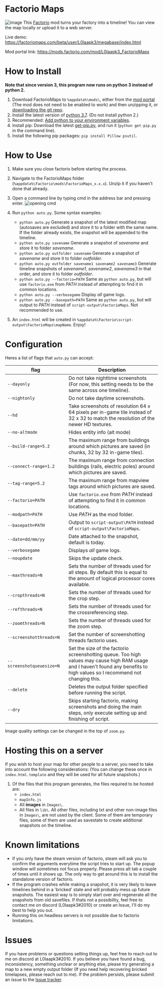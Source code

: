 # Factorio Maps
![image](https://user-images.githubusercontent.com/6313423/46447780-0d723880-c784-11e8-8e6f-2b35d24f25b9.png)
This [Factorio](http://www.factorio.com/) mod turns your factory into a timeline! You can view the map locally or upload it to a web server.

Live demo: https://factoriomaps.com/beta/user/L0laapk3/megabase/index.html

Mod portal link: https://mods.factorio.com/mod/L0laapk3_FactorioMaps

# How to Install
**Note that since version 3, this program now runs on python 3 instead of python 2.**
1. Download FactorioMaps to `%appdata%\mods\`, either from the [mod portal](https://mods.factorio.com/mod/L0laapk3_FactorioMaps) (The mod does not need to be enabled to work) and then unzipping it, or [downloading the git repo](https://github.com/L0laapk3/FactorioMaps/releases). 
1. Install the latest version of [python 3.7](https://www.python.org/downloads/). (Do not install python 2.)
1. Recommended: [Add python to your environment variables](https://stackoverflow.com/a/4855685/3185280).
1. Install pip: Download the latest [get-pip.py](https://bootstrap.pypa.io/get-pip.py), and run it (`python get-pip.py` in the command line).
1. Install the following pip packages: `pip install Pillow psutil`.

# How to Use
1. Make sure you close factorio before starting the process.
1. Navigate to the FactorioMaps folder (`%appdata%\Factorio\mods\FactorioMaps_x.x.x`). Unzip it if you haven't done that already.
1. Open a command line by typing cmd in the address bar and pressing enter. ![opening cmd](https://user-images.githubusercontent.com/6313423/46446227-6ab5bc00-c77b-11e8-982e-b040f964a778.png)
1. Run `python auto.py`. Some syntax examples:
    * `python auto.py` Generate a snapshot of the latest modified map (autosaves are excluded) and store it to a folder with the same name. If the folder already exists, the snapshot will be appended to the timeline.
    * `python auto.py savename` Generate a snapshot of *savename* and store it to folder *savename*.
    * `python auto.py outfolder savename` Generate a snapshot of *savename* and store it to folder *outfolder*.
    * `python auto.py outfolder savename1 savename2 savename3` Generate timeline snapshots of *savename1*, *savename2*, *savename3* in that order, and store it to folder *outfolder*.
    * `python auto.py --factorio=PATH` Same as `python auto.py`, but will use `factorio.exe` from *PATH* instead of attempting to find it in common locations.
    * `python auto.py --verbosegame` Display *all* game logs.
    * `python auto.py --basepath=PATH` Same as `python auto.py`, but will output to *PATH* instead of `script-output\FactorioMaps`. Not recommended to use.

1. An `index.html` will be created in `%appdata%\Factorio\script-output\FactorioMaps\mapName`. Enjoy!

# Configuration
Heres a list of flags that `auto.py` can accept:

| &nbsp;&nbsp;&nbsp;&nbsp;&nbsp;&nbsp;&nbsp;&nbsp;&nbsp;&nbsp;&nbsp;&nbsp;&nbsp;&nbsp;&nbsp;&nbsp;&nbsp;&nbsp;flag&nbsp;&nbsp;&nbsp;&nbsp;&nbsp;&nbsp;&nbsp;&nbsp;&nbsp;&nbsp;&nbsp;&nbsp;&nbsp;&nbsp;&nbsp;&nbsp;&nbsp;&nbsp; | Description |
| --- | --- |
| `--dayonly` | Do not take nighttime screenshots (For now, this setting needs to be the same across one timeline). |
| `--nightonly` | Do not take daytime screenshots. |
| `--hd` | Take screenshots of resolution 64 x 64 pixels per in-game tile instead of 32 x 32 to match the resolution of the newer HD textures. |
| `--no-altmode` | Hides entity info (alt mode) |
| `--build-range=5.2` | The maximum range from buildings around which pictures are saved (in chunks, 32 by 32 in-game tiles). |
| `--connect-range=1.2` | The maximum range from connection buildings (rails, electric poles) around which pictures are saved. |
| `--tag-range=5.2` | The maximum range from mapview tags around which pictures are saved. |
| `--factorio=PATH` | Use `factorio.exe` from *PATH* instead of attempting to find it in common locations. |
| `--modpath=PATH` | Use *PATH* as the mod folder. |
| `--basepath=PATH` | Output to `script-output\PATH` instead of `script-output\FactorioMaps`. |
| `--date=dd/mm/yy` | Date attached to the snapshot, default is today. |
| `--verbosegame` | Displays *all* game logs. |
| `--noupdate` | Skips the update check. |
| `--maxthreads=N` | Sets the number of threads used for all steps. By default this is equal to the amount of logical processor cores available. |
| `--cropthreads=N` | Sets the number of threads used for the crop step. |
| `--refthreads=N` | Sets the number of threads used for the crossreferencing step. |
| `--zoomthreads=N` | Sets the number of threads used for the zoom step. |
| `--screenshotthreads=N` | Set the number of screenshotting threads factorio uses. |
| `--screenshotqueuesize=N` | Set the size of the factorio screenshotting queue. Too high values may cause high RAM usage and I haven't found any benefits to high values so I recommend not changing this. |
| `--delete` | Deletes the output folder specified before running the script. |
| `--dry` | Skips starting factorio, making screenshots and doing the main steps, only execute setting up and finishing of script. |
 
Image quality settings can be changed in the top of `zoom.py`.

# Hosting this on a server
If you wish to host your map for other people to a server, you need to take into account the following considerations: (You can change these once in `index.html.template` and they will be used for all future snapshots.)
1. Of the files that this program generates, the files required to be hosted are:
    * `index.html`
    * `mapInfo.js`
    * All __images__ in `Images\`.
    * All files in `lib\`.
    All other files, including txt and other non-image files in `Images\`, are not used by the client. Some of them are temporary files, some of them are used as savestate to create additional snapshots on the timeline.

# Known limitations
* If you only have the steam version of factorio, steam will ask you to confirm the arguments everytime the script tries to start up. The popup window will sometimes not focus properly. Please press alt tab a couple of times until it shows up. The only way to get around this is to install the standalone version of factorio.
* If the program crashes while making a snapshot, it is very likely to leave timelines behind in a 'bricked' state and will probably mess up future snapshots. The easiest way is to simply start over and regenerate all the snapshots from old savefiles. If thats not a possibility, feel free to contact me on discord (L0laapk3#2010) or create an Issue, I'll do my best to help you out.
* Running this on headless servers is not possible due to factorio limitations.

# Issues
If you have problems or questions setting things up, feel free to reach out to me on discord at L0laapk3#2010.
If you believe you have found a bug, inconsistency, something unclear or anything else, please try generating a map to a new empty output folder (If you need help recovering bricked timelapses, please reach out to me). If the problem persists, please submit an issue to the [Issue tracker](https://github.com/L0laapk3/FactorioMaps/issues).
